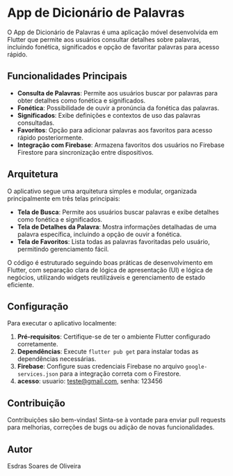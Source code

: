# App de Dicionário de Palavras

O App de Dicionário de Palavras é uma aplicação móvel desenvolvida em Flutter que permite aos usuários consultar detalhes sobre palavras, incluindo fonética, significados e opção de favoritar palavras para acesso rápido.

## Funcionalidades Principais

- **Consulta de Palavras**: Permite aos usuários buscar por palavras para obter detalhes como fonética e significados.
- **Fonética**: Possibilidade de ouvir a pronúncia da fonética das palavras.
- **Significados**: Exibe definições e contextos de uso das palavras consultadas.
- **Favoritos**: Opção para adicionar palavras aos favoritos para acesso rápido posteriormente.
- **Integração com Firebase**: Armazena favoritos dos usuários no Firebase Firestore para sincronização entre dispositivos.

## Arquitetura

O aplicativo segue uma arquitetura simples e modular, organizada principalmente em três telas principais:

- **Tela de Busca**: Permite aos usuários buscar palavras e exibe detalhes como fonética e significados.
- **Tela de Detalhes da Palavra**: Mostra informações detalhadas de uma palavra específica, incluindo a opção de ouvir a fonética.
- **Tela de Favoritos**: Lista todas as palavras favoritadas pelo usuário, permitindo gerenciamento fácil.

O código é estruturado seguindo boas práticas de desenvolvimento em Flutter, com separação clara de lógica de apresentação (UI) e lógica de negócios, utilizando widgets reutilizáveis e gerenciamento de estado eficiente.

## Configuração

Para executar o aplicativo localmente:

1. **Pré-requisitos**: Certifique-se de ter o ambiente Flutter configurado corretamente.
2. **Dependências**: Execute `flutter pub get` para instalar todas as dependências necessárias.
3. **Firebase**: Configure suas credenciais Firebase no arquivo `google-services.json` para a integração correta com o Firestore.
4. **acesso**: usuario: teste@gmail.com, senha: 123456

## Contribuição

Contribuições são bem-vindas! Sinta-se à vontade para enviar pull requests para melhorias, correções de bugs ou adição de novas funcionalidades.

## Autor

Esdras Soares de Oliveira
